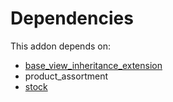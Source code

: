 # Dependencies

This addon depends on:

- [base_view_inheritance_extension](https://github.com/bringout/oca-technical)
- product_assortment
- [stock](https://github.com/bringout/oca-ocb-warehouse/tree/62a8c36c9372364b7b073231c40d68a45f49dd78/odoo-bringout-oca-ocb-stock)
